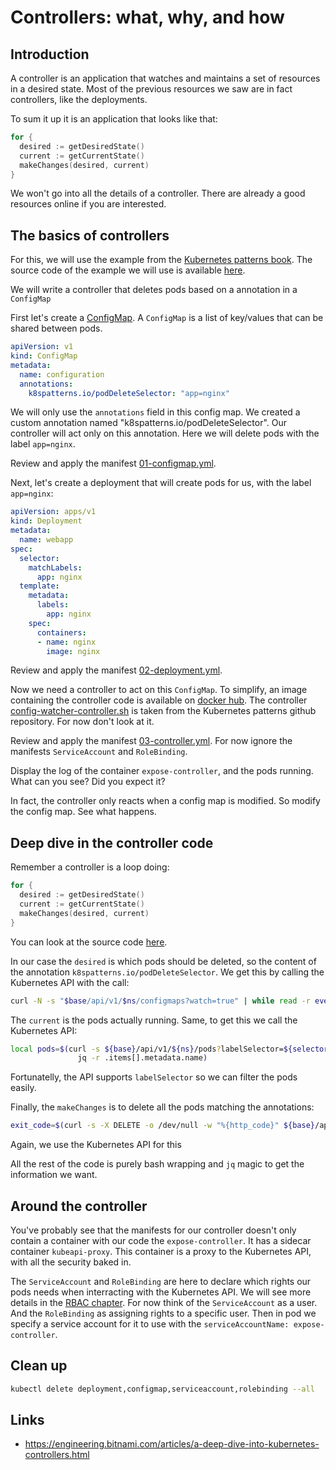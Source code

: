 # Controllers: what, why, and how

## Introduction

A controller is an application that watches and maintains a set of resources in a desired state.
Most of the previous resources we saw are in fact controllers, like the deployments.

To sum it up it is an application that looks like that:

```go
for {
  desired := getDesiredState()
  current := getCurrentState()
  makeChanges(desired, current)
}
```

We won't go into all the details of a controller. There are already a good resources online if you are interested.

## The basics of controllers

For this, we will use the example from the [Kubernetes patterns book](https://learning.oreilly.com/library/view/kubernetes-patterns/9781492050278/). The source code of the example we will use is available [here](https://github.com/k8spatterns/examples/tree/master/advanced/Controller).

We will write a controller that deletes pods based on a annotation in a `ConfigMap`

First let's create a [ConfigMap](https://kubernetes.io/docs/tasks/configure-pod-container/configure-pod-configmap/). A `ConfigMap` is a list of key/values that can be shared between pods.

```yml
apiVersion: v1
kind: ConfigMap
metadata:
  name: configuration
  annotations:
    k8spatterns.io/podDeleteSelector: "app=nginx"
```

We will only use the `annotations` field in this config map. We created a custom annotation named "k8spatterns.io/podDeleteSelector". Our controller will act only on this annotation. Here we will delete pods with the label `app=nginx`.

Review and apply the manifest [01-configmap.yml](01-configmap.yml).

Next, let's create a deployment that will create pods for us, with the label `app=nginx`:

```yml
apiVersion: apps/v1
kind: Deployment
metadata:
  name: webapp
spec:
  selector:
    matchLabels:
      app: nginx
  template:
    metadata:
      labels:
        app: nginx
    spec:
      containers:
      - name: nginx
        image: nginx
```

Review and apply the manifest [02-deployment.yml](02-deployment.yml).

Now we need a controller to act on this `ConfigMap`. To simplify, an image containing the controller code is available on [docker hub](https://cloud.docker.com/u/elpicador/repository/docker/elpicador/kubernetes-controller). The controller [config-watcher-controller.sh](https://github.com/k8spatterns/examples/blob/master/advanced/Controller/config-watcher-controller.sh) is taken from the Kubernetes patterns github repository. For now don't look at it.

Review and apply the manifest [03-controller.yml](03-controller.yml). For now ignore the manifests `ServiceAccount` and `RoleBinding`.

Display the log of the container `expose-controller`, and the pods running. What can you see? Did you expect it?

In fact, the controller only reacts when a config map is modified. So modify the config map. See what happens.

## Deep dive in the controller code

Remember a controller is a loop doing:

```go
for {
  desired := getDesiredState()
  current := getCurrentState()
  makeChanges(desired, current)
}
```

You can look at the source code [here](https://raw.githubusercontent.com/ElPicador/kubernetes-controller/master/config-watcher-controller.sh).

In our case the `desired` is which pods should be deleted, so the content of the annotation `k8spatterns.io/podDeleteSelector`.
We get this by calling the Kubernetes API with the call:

```sh
curl -N -s "$base/api/v1/$ns/configmaps?watch=true" | while read -r event
```

The `current` is the pods actually running. Same, to get this we call the Kubernetes API:

```sh
local pods=$(curl -s ${base}/api/v1/${ns}/pods?labelSelector=${selector} | \
               jq -r .items[].metadata.name)
```

Fortunatelly, the API supports `labelSelector` so we can filter the pods easily.

Finally, the `makeChanges` is to delete all the pods matching the annotations:

```sh
exit_code=$(curl -s -X DELETE -o /dev/null -w "%{http_code}" ${base}/api/v1/${ns}/pods/${pod})
```

Again, we use the Kubernetes API for this

All the rest of the code is purely bash wrapping and `jq` magic to get the information we want.

## Around the controller

You've probably see that the manifests for our controller doesn't only contain a container with our code the `expose-controller`. It has a sidecar container `kubeapi-proxy`. This container is a proxy to the Kubernetes API, with all the security baked in.

The `ServiceAccount` and `RoleBinding` are here to declare which rights our pods needs when interracting with the Kubernetes API. We will see more details in the [RBAC chapter](../21-rbac).
For now think of the `ServiceAccount` as a user. And the `RoleBinding` as assigning rights to a specific user. Then in pod we specify a service account for it to use with the `serviceAccountName: expose-controller`.

## Clean up

```sh
kubectl delete deployment,configmap,serviceaccount,rolebinding --all
```

## Links

* https://engineering.bitnami.com/articles/a-deep-dive-into-kubernetes-controllers.html
